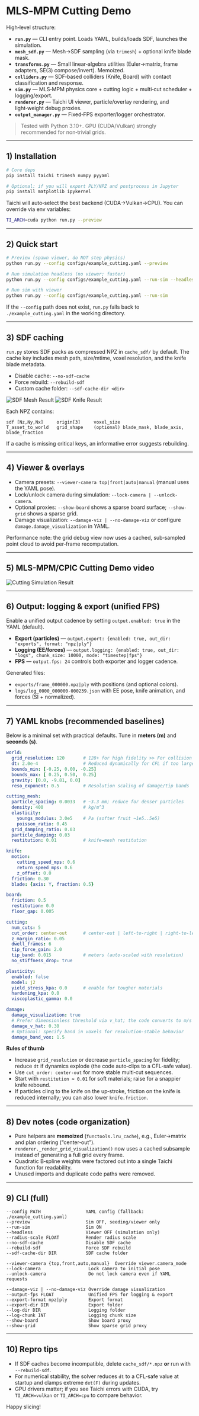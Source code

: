 # MLS‑MPM Cutting Demo

High‑level structure:
- **`run.py`** — CLI entry point. Loads YAML, builds/loads SDF, launches the simulation.
- **`mesh_sdf.py`** — Mesh→SDF sampling (via `trimesh`) + optional knife blade mask.
- **`transforms.py`** — Small linear‑algebra utilities (Euler→matrix, frame adapters, SE(3) compose/invert). Memoized.
- **`colliders.py`** — SDF‑based colliders (Knife, Board) with contact classification and response.
- **`sim.py`** — MLS‑MPM physics core + cutting logic + multi‑cut scheduler + logging/export.
- **`renderer.py`** — Taichi UI viewer, particle/overlay rendering, and light‑weight debug proxies.
- **`output_manager.py`** — Fixed‑FPS exporter/logger orchestrator.

> Tested with Python 3.10+. GPU (CUDA/Vulkan) strongly recommended for non‑trivial grids.

---

## 1) Installation

```bash
# Core deps
pip install taichi trimesh numpy pyyaml

# Optional: if you will export PLY/NPZ and postprocess in Jupyter
pip install matplotlib ipykernel
```

Taichi will auto‑select the best backend (CUDA→Vulkan→CPU). You can override via env variables:
```bash
TI_ARCH=cuda python run.py --preview
```

---

## 2) Quick start

```bash
# Preview (spawn viewer, do NOT step physics)
python run.py --config configs/example_cutting.yaml --preview

# Run simulation headless (no viewer; faster)
python run.py --config configs/example_cutting.yaml --run-sim --headless

# Run sim with viewer
python run.py --config configs/example_cutting.yaml --run-sim
```

If the `--config` path does not exist, `run.py` falls back to `./example_cutting.yaml` in the working directory.

---

## 3) SDF caching

`run.py` stores SDF packs as compressed NPZ in `cache_sdf/` by default.
The cache key includes mesh path, size/mtime, voxel resolution, and the knife blade metadata.
- Disable cache: `--no-sdf-cache`
- Force rebuild: `--rebuild-sdf`
- Custom cache folder: `--sdf-cache-dir <dir>`

![SDF Mesh Result](assets/banana_sdf.png)
![SDF Knife Result](assets/knife_sdf.png)

Each NPZ contains:
```
sdf [Nz,Ny,Nx]     origin[3]     voxel_size
T_asset_to_world   grid_shape    (optional) blade_mask, blade_axis, blade_fraction
```
If a cache is missing critical keys, an informative error suggests rebuilding.

---

## 4) Viewer & overlays

- Camera presets: `--viewer-camera top|front|auto|manual` (manual uses the YAML pose).
- Lock/unlock camera during simulation: `--lock-camera | --unlock-camera`.
- Optional proxies: `--show-board` shows a sparse board surface; `--show-grid` shows a sparse grid.
- Damage visualization: `--damage-viz | --no-damage-viz` or configure `damage.damage_visualization` in YAML.

Performance note: the grid debug view now uses a cached, sub‑sampled point cloud to avoid per‑frame recomputation.


---

## 5) MLS-MPM/CPIC Cutting Demo video

![Cutting Simulation Result](assets/demo.gif)


---

## 6) Output: logging & export (unified FPS)

Enable a unified output cadence by setting `output.enabled: true` in the YAML (default).
- **Export (particles)** — `output.export: {enabled: true, out_dir: "exports", format: "npz|ply"}`
- **Logging (EE/forces)** — `output.logging: {enabled: true, out_dir: "logs", chunk_size: 10000, mode: "timestep|fps"}`
- **FPS** — `output.fps: 24` controls both exporter and logger cadence.

Generated files:
- `exports/frame_000000.npz|ply` with positions (and optional colors).
- `logs/log_0000_000000-000239.json` with EE pose, knife animation, and forces (SI + normalized).

---

## 7) YAML knobs (recommended baselines)

Below is a minimal set with practical defaults. Tune in **meters (m)** and **seconds (s)**.

```yaml
world:
  grid_resolution: 120       # 128+ for high fidelity >> For collision accuracy, use 120+ 
  dt: 2.0e-4                 # Reduced dynamically for CFL if too large
  bounds_min: [-0.25, 0.00, -0.25]
  bounds_max: [ 0.25, 0.50,  0.25]
  gravity: [0.0, -9.81, 0.0]
  reso_exponent: 0.5         # Resolution scaling of damage/tip bands

cutting_mesh:
  particle_spacing: 0.0033   # ~3.3 mm; reduce for denser particles
  density: 400               # kg/m^3
  elasticity:
    youngs_modulus: 3.0e5    # Pa (softer fruit ~1e5..5e5)
    poisson_ratio: 0.45
  grid_damping_ratio: 0.03
  particle_damping: 0.03
  restitution: 0.01          # knife↔mesh restitution

knife:
  motion:
    cutting_speed_mps: 0.6
    return_speed_mps: 0.6
    z_offset: 0.0
  friction: 0.30
  blade: {axis: Y, fraction: 0.5}

board:
  friction: 0.5
  restitution: 0.0
  floor_gap: 0.005

cutting:
  num_cuts: 5
  cut_order: center-out      # center-out | left-to-right | right-to-left
  z_margin_ratio: 0.05
  dwell_frames: 6
  tip_force_gain: 2.0
  tip_band: 0.015            # meters (auto‑scaled with resolution)
  no_stiffness_drop: true

plasticity:
  enabled: false
  model: j2
  yield_stress_kpa: 0.0      # enable for tougher materials
  hardening_kpa: 0.0
  viscoplastic_gamma: 0.0

damage:
  damage_visualization: true
  # Prefer dimensionless threshold via v_hat; the code converts to m/s using dx/dt
  damage_v_hat: 0.30
  # Optional: specify band in voxels for resolution‑stable behavior
  damage_band_vox: 1.5
```

**Rules of thumb**
- Increase `grid_resolution` or decrease `particle_spacing` for fidelity; reduce `dt` if dynamics explode (the code auto‑clips to a CFL‑safe value).
- Use `cut_order: center-out` for more stable multi‑cut sequences.
- Start with `restitution ≈ 0.01` for soft materials; raise for a snappier knife rebound.
- If particles cling to the knife on the up‑stroke, friction on the knife is reduced internally; you can also lower `knife.friction`.

---

## 8) Dev notes (code organization)

- Pure helpers are **memoized** (`functools.lru_cache`), e.g., Euler→matrix and plan ordering (“center‑out”).
- `renderer._render_grid_visualization()` now uses a cached subsample instead of generating a full grid every frame.
- Quadratic B‑spline weights were factored out into a single Taichi function for readability.
- Unused imports and duplicate code paths were removed.

---

## 9) CLI (full)

```text
--config PATH                 YAML config (fallback: ./example_cutting.yaml)
--preview                     Sim OFF, seeding/viewer only
--run-sim                     Sim ON
--headless                    Viewer OFF (simulation only)
--radius-scale FLOAT          Render radius scale
--no-sdf-cache                Disable SDF cache
--rebuild-sdf                 Force SDF rebuild
--sdf-cache-dir DIR           SDF cache folder

--viewer-camera {top,front,auto,manual}  Override viewer.camera_mode
--lock-camera                  Lock camera to initial pose
--unlock-camera                Do not lock camera even if YAML requests

--damage-viz | --no-damage-viz Override damage visualization
--output-fps FLOAT             Unified FPS for logging & export
--export-format npz|ply        Export format
--export-dir DIR               Export folder
--log-dir DIR                  Logging folder
--log-chunk INT                Logging chunk size
--show-board                   Show board proxy
--show-grid                    Show sparse grid proxy
```

---

## 10) Repro tips

- If SDF caches become incompatible, delete `cache_sdf/*.npz` **or** run with `--rebuild-sdf`.
- For numerical stability, the solver reduces `dt` to a CFL‑safe value at startup and clamps extreme `det(F)` during updates.
- GPU drivers matter; if you see Taichi errors with CUDA, try `TI_ARCH=vulkan` or `TI_ARCH=cpu` to compare behavior.

Happy slicing!